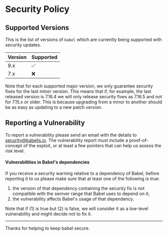 # Security Policy

## Supported Versions

This is the list of versions of `babel` which are
currently being supported with security updates.

| Version  | Supported          |
| -------- | ------------------ |
| 9.x      | :white_check_mark: |
| 7.x      | :x:                |

Note that for each supported major version, we only guarantee security fixes for the last minor version. This means that if, for example, the last released version is 7.16.4 we will only release security fixes as 7.16.5 and not for 7.15.x or older. This is because upgrading from a minor to another should be as easy as updating to a new patch version.

## Reporting a Vulnerability

To report a vulnerability please send an email with the details to security@babeljs.io. The vulnerability report must include a proof-of-concept of the exploit, or at least a few pointers that can help us assess the risk level.

#### Vulnerabilities in Babel's dependencies

If you receive a security warning relative to a dependency of Babel, before reporting it to us please make sure that at least one of the following is true:
1. the version of that dependency containing the security fix is not compatible with the semver range that Babel uses to depend on it;
2. the vulnerability affects Babel's usage of that dependency.

Note that if (1) is true but (2) is false, we will consider it as a low-level vulnerability and might decide not to fix it.

---

Thanks for helping to keep babel secure.
